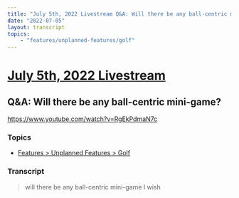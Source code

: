 ```yaml
---
title: "July 5th, 2022 Livestream Q&A: Will there be any ball-centric mini-game?"
date: "2022-07-05"
layout: transcript
topics:
    - "features/unplanned-features/golf"
---
```

# [July 5th, 2022 Livestream](../2022-07-05.md)
## Q&A: Will there be any ball-centric mini-game?
https://www.youtube.com/watch?v=RgEkPdmaN7c

### Topics
* [Features > Unplanned Features > Golf](../topics/features/unplanned-features/golf.md)

### Transcript

> will there be any ball-centric mini-game I wish
